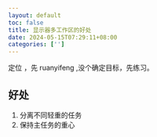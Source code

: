```yaml
---
layout: default
toc: false
title: 显示器多工作区的好处
date: 2024-05-15T07:29:11+08:00
categories: ['']
---
```


定位 ，先 ruanyifeng ,没个确定目标，先练习。

## 好处

1. 分离不同轻重的任务
2. 保持主任务的重心
